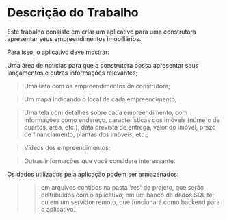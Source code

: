 # Descrição do Trabalho

Este trabalho consiste em criar um aplicativo para uma construtora apresentar seus empreendimentos imobiliários.

Para isso, o aplicativo deve mostrar:

Uma área de notícias para que a construtora possa apresentar seus lançamentos e outras informações relevantes;

> Uma lista com os empreendimentos da construtora;

> Um mapa indicando o local de cada empreendimento;

> Uma tela com detalhes sobre cada empreendimento, com informações como endereço, características dos imóveis (número de quartos, área, etc.), data prevista de entrega, valor do imóvel, prazo de financiamento, plantas dos imóveis, etc.;

> Vídeos dos empreendimentos;

> Outras informações que você considere interessante.

Os dados utilizados pela aplicação podem ser armazenados:

> > em arquivos contidos na pasta 'res' do projeto, que serão distribuídos com o aplicativo;
> > em um banco de dados SQLite; ou
> > em um servidor remoto, que funcionará como backend para o aplicativo.
